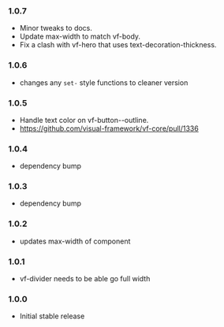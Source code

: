 ### 1.0.7

* Minor tweaks to docs.
* Update max-width to match vf-body.
* Fix a clash with vf-hero that uses text-decoration-thickness.

### 1.0.6

* changes any `set-` style functions to cleaner version

### 1.0.5

* Handle text color on vf-button--outline.
* https://github.com/visual-framework/vf-core/pull/1336

### 1.0.4

* dependency bump

### 1.0.3

* dependency bump

### 1.0.2

* updates max-width of component

### 1.0.1

* vf-divider needs to be able go full width

### 1.0.0

* Initial stable release
